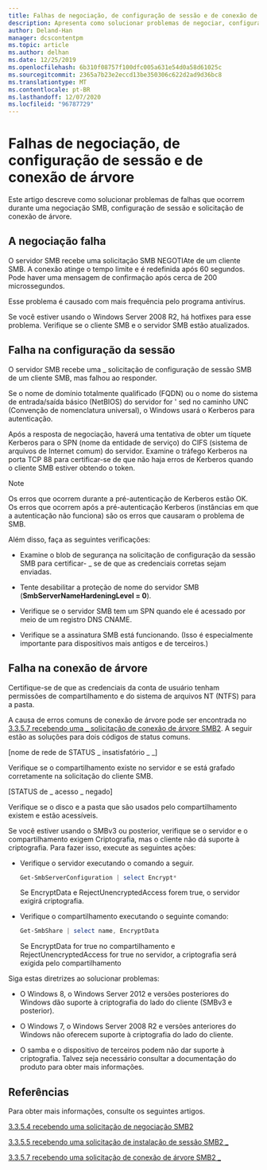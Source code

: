 ```yaml
---
title: Falhas de negociação, de configuração de sessão e de conexão de árvore
description: Apresenta como solucionar problemas de negociar, configuração de sessão e falhas de conexão de árvore.
author: Deland-Han
manager: dcscontentpm
ms.topic: article
ms.author: delhan
ms.date: 12/25/2019
ms.openlocfilehash: 6b310f08757f100dfc005a631e54d0a58d61025c
ms.sourcegitcommit: 2365a7b23e2eccd13be350306c622d2ad9d36bc8
ms.translationtype: MT
ms.contentlocale: pt-BR
ms.lasthandoff: 12/07/2020
ms.locfileid: "96787729"
---
```

# <a name="negotiate-session-setup-and-tree-connect-failures"></a>Falhas de negociação, de configuração de sessão e de conexão de árvore

Este artigo descreve como solucionar problemas de falhas que ocorrem durante uma negociação SMB, configuração de sessão e solicitação de conexão de árvore.

## <a name="negotiate-fails"></a>A negociação falha

O servidor SMB recebe uma solicitação SMB NEGOTIAte de um cliente SMB. A conexão atinge o tempo limite e é redefinida após 60 segundos. Pode haver uma mensagem de confirmação após cerca de 200 microssegundos.

Esse problema é causado com mais frequência pelo programa antivírus.

Se você estiver usando o Windows Server 2008 R2, há hotfixes para esse problema. Verifique se o cliente SMB e o servidor SMB estão atualizados.

## <a name="session-setup-fails"></a>Falha na configuração da sessão

O servidor SMB recebe uma \_ solicitação de configuração de sessão SMB de um cliente SMB, mas falhou ao responder.

Se o nome de domínio totalmente qualificado (FQDN) ou o nome do sistema de entrada/saída básico (NetBIOS) do servidor for ' sed no caminho UNC (Convenção de nomenclatura universal), o Windows usará o Kerberos para autenticação.

Após a resposta de negociação, haverá uma tentativa de obter um tíquete Kerberos para o SPN (nome da entidade de serviço) do CIFS (sistema de arquivos de Internet comum) do servidor. Examine o tráfego Kerberos na porta TCP 88 para certificar-se de que não haja erros de Kerberos quando o cliente SMB estiver obtendo o token.

> [!NOTE]
> Os erros que ocorrem durante a pré-autenticação de Kerberos estão OK. Os erros que ocorrem após a pré-autenticação Kerberos (instâncias em que a autenticação não funciona) são os erros que causaram o problema de SMB.

Além disso, faça as seguintes verificações:

- Examine o blob de segurança na solicitação de configuração da sessão SMB para certificar- \_ se de que as credenciais corretas sejam enviadas.

- Tente desabilitar a proteção de nome do servidor SMB (**SmbServerNameHardeningLevel = 0**).

- Verifique se o servidor SMB tem um SPN quando ele é acessado por meio de um registro DNS CNAME.

- Verifique se a assinatura SMB está funcionando. (Isso é especialmente importante para dispositivos mais antigos e de terceiros.)

## <a name="tree-connect-fails"></a>Falha na conexão de árvore

Certifique-se de que as credenciais da conta de usuário tenham permissões de compartilhamento e do sistema de arquivos NT (NTFS) para a pasta.

A causa de erros comuns de conexão de árvore pode ser encontrada no [3.3.5.7 recebendo uma \_ solicitação de conexão de árvore SMB2](/openspecs/windows_protocols/ms-smb2/652e0c14-5014-4470-999d-b174d7b2da87). A seguir estão as soluções para dois códigos de status comuns.

\[nome de rede de STATUS \_ insatisfatório \_ \_\]

Verifique se o compartilhamento existe no servidor e se está grafado corretamente na solicitação do cliente SMB.

\[STATUS de \_ acesso \_ negado\]

Verifique se o disco e a pasta que são usados pelo compartilhamento existem e estão acessíveis.

Se você estiver usando o SMBv3 ou posterior, verifique se o servidor e o compartilhamento exigem Criptografia, mas o cliente não dá suporte à criptografia. Para fazer isso, execute as seguintes ações:

- Verifique o servidor executando o comando a seguir.

  ```PowerShell
  Get-SmbServerConfiguration | select Encrypt*
  ```

  Se EncryptData e RejectUnencryptedAccess forem true, o servidor exigirá criptografia.

- Verifique o compartilhamento executando o seguinte comando:

  ```PowerShell
  Get-SmbShare | select name, EncryptData  
  ```

  Se EncryptData for true no compartilhamento e RejectUnencryptedAccess for true no servidor, a criptografia será exigida pelo compartilhamento

Siga estas diretrizes ao solucionar problemas:

- O Windows 8, o Windows Server 2012 e versões posteriores do Windows dão suporte à criptografia do lado do cliente (SMBv3 e posterior).

- O Windows 7, o Windows Server 2008 R2 e versões anteriores do Windows não oferecem suporte à criptografia do lado do cliente.

- O samba e o dispositivo de terceiros podem não dar suporte à criptografia. Talvez seja necessário consultar a documentação do produto para obter mais informações.

## <a name="references"></a>Referências

Para obter mais informações, consulte os seguintes artigos.

[3.3.5.4 recebendo uma solicitação de negociação SMB2](/openspecs/windows_protocols/ms-smb2/b39f253e-4963-40df-8dff-2f9040ebbeb1)

[3.3.5.5 recebendo uma solicitação de instalação de sessão SMB2 \_](/openspecs/windows_protocols/ms-smb2/e545352b-9f2b-4c5e-9350-db46e4f6755e)

[3.3.5.7 recebendo uma solicitação de conexão de árvore SMB2 \_](/openspecs/windows_protocols/ms-smb2/652e0c14-5014-4470-999d-b174d7b2da87)
